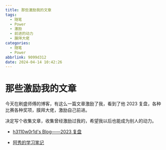 ```yaml
---
title: 那些激励我的文章
tags:
  - 随笔
  - Power
  - 激励
  - 前进的动力
  - 膜拜大佬
categories:
  - 随笔
  - Power
abbrlink: 9099d312
date: 2024-04-14 10:42:26
---
```


# 那些激励我的文章

今天在刷盛师傅的博客，有这么一篇文章激励了我，看到了他 2023 复盘，各种比赛各种奖项，膜拜大佬，激励自己前进。

决定写个收集文章，收集曾经激励过我的，希望我以后也能成为别人的动力。

- [h3110w0r1d's Blog——2023 复盘](https://www.codexploit.cn/2023%E5%A4%8D%E7%9B%98/)

- [阿秀的学习笔记](https://interviewguide.cn/#/)